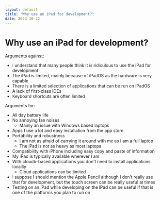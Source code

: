 ```yaml
---
layout: default
title: "Why use an iPad for development?"
date: 2023-10-22
---
```


# Why use an iPad for development?

Arguments against:
- I understand that many people think it is ridiculous to use the iPad for development
- The iPad is limited, mainly because of iPadOS as the hardware is very capable
- There is a limited selection of applications that can be run on iPadOS
- A lack of first-class IDEs
- Keyboard shortcuts are often limited

Arguments for:
- All day battery life
- No annoying fan noises
    - Mainly an issue with Windows based laptops
- Apps I use a lot and easy installation from the app store
- Portability and robustness
    - I am not as afraid of carrying it around with me as I am a full laptop
    - The iPad is not as heavy as most laptops
- Compatibility with iPhone including easy copy and paste of information
- My iPad is typically available wherever I am
- With cloudb-based applications you don't need to install applications locallly
    - Cloud applications can be limited
- I suppose I should mention the Apple Pencil although I don't really use that for development, but the touch screen can be really useful at times
- Testing on an iPad while developing on the iPad can be useful if that is one of the platforms you plan to run on

